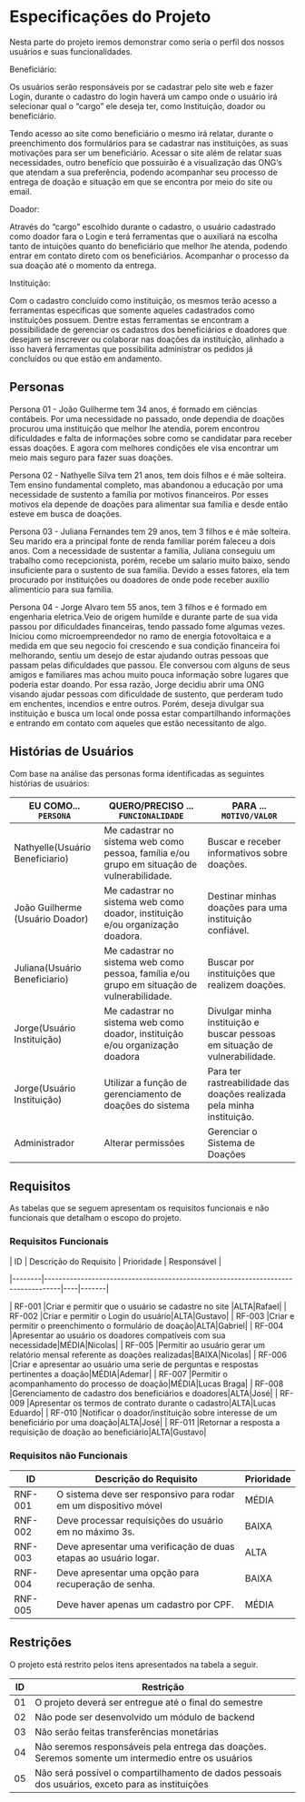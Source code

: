 # Especificações do Projeto

Nesta parte do projeto iremos demonstrar como seria o perfil dos nossos usuários e suas funcionalidades.  

Beneficiário: 

Os usuários serão responsáveis por se cadastrar pelo site web e fazer Login, durante o cadastro do login haverá um campo onde o usuário irá selecionar qual o “cargo” ele deseja ter, como Instituição, doador ou beneficiário.  

Tendo acesso ao site como beneficiário o mesmo irá relatar, durante o preenchimento dos formulários para se cadastrar nas instituições, as suas motivações para ser um beneficiário. Acessar o site além de relatar suas necessidades, outro benefício que possuirão é a visualização das ONG’s que atendam a sua preferência, podendo acompanhar seu processo de entrega de doação e situação em que se encontra por meio do site ou email.  

Doador: 

Através do “cargo” escolhido durante o cadastro, o usuário cadastrado como doador fara o Login e terá ferramentas que o auxiliará na escolha tanto de intuições quanto do beneficiário que melhor lhe atenda, podendo entrar em contato direto com os beneficiários. Acompanhar o processo da sua doação até o momento da entrega. 

Instituição: 

Com o cadastro concluído como instituição, os mesmos terão acesso a ferramentas especificas que somente aqueles cadastrados como instituições possuem. Dentre estas ferramentas se encontram a possibilidade de gerenciar os cadastros dos beneficiários e doadores que desejam se inscrever ou colaborar nas doações da instituição, alinhado a isso haverá ferramentas que possibilita administrar os pedidos já concluídos ou que estão em andamento.

## Personas

Persona 01 - João Guilherme tem 34 anos, é formado em ciências contábeis. Por uma necessidade no passado, onde dependia de doações procurou uma instituição que melhor lhe atendia, porem encontrou dificuldades e falta de informações sobre como se candidatar para receber essas doações. E agora com melhores condições ele visa encontrar um meio mais seguro para fazer suas doações. 

Persona 02 - Nathyelle Silva tem 21 anos, tem dois filhos e é mãe solteira. Tem ensino fundamental completo, mas abandonou a educação por uma necessidade de sustento a família por motivos financeiros. Por esses motivos ela depende de doações para alimentar sua família e desde então esteve em busca de doações.

Persona 03 - Juliana Fernandes tem 29 anos, tem 3 filhos e é mãe solteira. Seu marido era a principal fonte de renda familiar porém faleceu a dois anos. Com a necessidade de sustentar a familia, Juliana conseguiu um trabalho como recepcionista, porém, recebe um salario muito baixo, sendo insuficiente para o sustento de sua familia. Devido a esses fatores, ela tem procurado por instituições ou doadores de onde pode receber auxilio alimenticio para sua familia.

Persona 04 - Jorge Alvaro tem 55 anos, tem 3 filhos e é formado em engenharia eletrica.Veio de origem humilde e durante parte de sua vida passou por dificuldades financeiras, tendo passado fome algumas vezes. Iniciou como microempreendedor no ramo de energia fotovoltaica e a medida em que seu negocio foi crescendo e sua condição financeira foi melhorando, sentiu um desejo de estar ajudando outras pessoas que passam pelas dificuldades que passou. Ele conversou com alguns de seus amigos e familiares mas achou muito pouca informação sobre lugares que poderia estar doando. Por essa razão, Jorge decidiu abrir uma ONG visando ajudar pessoas com dificuldade de sustento, que perderam tudo em enchentes, incendios e entre outros. Porém, deseja divulgar sua instituição e busca um local onde possa estar compartilhando informações e entrando em contato com aqueles que estão necessitanto de algo.

## Histórias de Usuários

Com base na análise das personas forma identificadas as seguintes histórias de usuários:

|EU COMO... `PERSONA`| QUERO/PRECISO ... `FUNCIONALIDADE` |PARA ... `MOTIVO/VALOR`                 |
|--------------------|------------------------------------|----------------------------------------|
|Nathyelle(Usuário Beneficiario)|Me cadastrar no sistema web como pessoa, família e/ou grupo em situação de vulnerabilidade.| Buscar e receber informativos sobre doações.|
|João Guilherme (Usuário Doador) |Me cadastrar no sistema web como doador, instituição e/ou organização doadora. | Destinar minhas doações para uma instituição confiável.|
|Juliana(Usuário Beneficiario)|Me cadastrar no sistema web como pessoa, família e/ou grupo em situação de vulnerabilidade. | Buscar por instituições que realizem doações.|
|Jorge(Usuário Instituição)|Me cadastrar no sistema web como doador, instituição e/ou organização doadora| Divulgar minha instituição e buscar pessoas em situação de vulnerabilidade.|
|Jorge(Usuário Instituição)|Utilizar a função de gerenciamento de doações do sistema | Para ter rastreabilidade das doações realizada pela minha instituição.| 
|Administrador       |Alterar permissões                   |Gerenciar o Sistema de Doações           |


## Requisitos

As tabelas que se seguem apresentam os requisitos funcionais e não funcionais que detalham o escopo do projeto.

### Requisitos Funcionais

|   ID   | Descrição do Requisito  | Prioridade | Responsável | 

|--------|----------------------------------------------------------------------------------|----|-------| 

| RF-001 |Criar e permitir que o usuário se cadastre no site |ALTA|Rafael| 
| RF-002 |Criar e permitir o Login do usuário|ALTA|Gustavo| 
| RF-003 |Criar e permitir o preenchimento o formulário de doação|ALTA|Gabriel| 
| RF-004 |Apresentar ao usuário os doadores compatíveis com sua necessidade|MÉDIA|Nicolas| 
| RF-005 |Permitir ao usuário gerar um relatório mensal referente as doações realizadas|BAIXA|Nicolas| 
| RF-006 |Criar e apresentar ao usuário uma serie de perguntas e respostas pertinentes a doação|MÉDIA|Ademar| 
| RF-007 |Permitir o acompanhamento do processo de doação|MÉDIA|Lucas Braga| 
| RF-008 |Gerenciamento de cadastro dos beneficiários e doadores|ALTA|José| 
| RF-009 |Apresentar os termos de contrato durante o cadastro|ALTA|Lucas Eduardo| 
| RF-010 |Notificar o doador/instituição sobre interesse de um beneficiário por uma doação|ALTA|José| 
| RF-011 |Retornar a resposta a requisição de doação ao beneficiário|ALTA|Gustavo| 

### Requisitos não Funcionais

|ID     | Descrição do Requisito  |Prioridade |
|-------|-------------------------|----|
|RNF-001| O sistema deve ser responsivo para rodar em um dispositivo móvel | MÉDIA ||
|RNF-002| Deve processar requisições do usuário em no máximo 3s. | BAIXA ||
|RNF-003| Deve apresentar uma verificação de duas etapas ao usuário logar. | ALTA ||
|RNF-004| Deve apresentar uma opção para recuperação de senha. | BAIXA ||
|RNF-005| Deve haver apenas um cadastro por CPF. |MÉDIA||

## Restrições

O projeto está restrito pelos itens apresentados na tabela a seguir.

|ID| Restrição                                             |
|--|-------------------------------------------------------|
|01| O projeto deverá ser entregue até o final do semestre |
|02| Não pode ser desenvolvido um módulo de backend        |
|03| Não serão feitas transferências monetárias            |
|04| Não seremos responsáveis pela entrega das doações. Seremos somente um intermedio entre os usuários|
|05| Não será possível o compartilhamento de dados pessoais dos usuários, exceto para as instituições|


